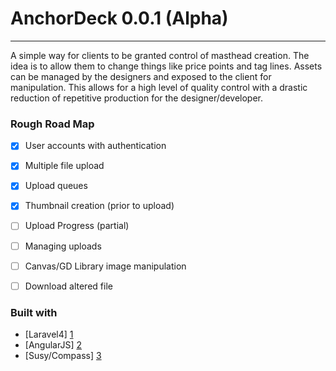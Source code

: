 # AnchorDeck 0.0.1 (Alpha)

---------------------------------------

A simple way for clients to be granted control of masthead creation. The idea is to allow them to change things like price points and tag lines.  Assets can be managed by the designers and exposed to the client for manipulation. This allows for a high level of quality control with a drastic reduction of repetitive production for the designer/developer.

### Rough Road Map

- [x] User accounts with authentication
- [x] Multiple file upload
- [x] Upload queues
- [x] Thumbnail creation (prior to upload)
- [ ] Upload Progress (partial)
- [ ] Managing uploads
- [ ] Canvas/GD Library image manipulation
- [ ] Download altered file


### Built with

*  [Laravel4] [1]
*  [AngularJS] [2]
*  [Susy/Compass] [3]

  [1]: http://four.laravel.com  "Laravel"
  [2]: http://angularjs.org/    "AngularJs"
  [3]: http://susy.oddbird.net/ "Susy"

